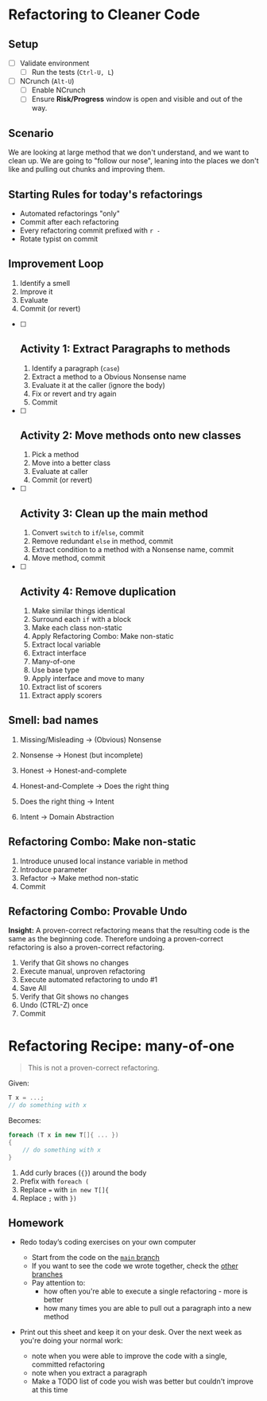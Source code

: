# Refactoring to Cleaner Code

## Setup

* [ ] Validate environment
    * [ ] Run the tests (`Ctrl-U, L`)
* [ ] NCrunch (`Alt-U`)
    * [ ] Enable NCrunch
    * [ ] Ensure **Risk/Progress** window is open and visible and out of the way.

## Scenario

We are looking at large method that we don't understand, and we want to clean up. We are going to "follow our nose", leaning into the places we don't like and pulling out chunks and improving them.

## Starting Rules for today's refactorings

- Automated refactorings "only" 
- Commit after each refactoring
- Every refactoring commit prefixed with `r - `
- Rotate typist on commit

## Improvement Loop

1. Identify a smell
2. Improve it
3. Evaluate
4. Commit (or revert)

- [ ] ## Activity 1: Extract Paragraphs to methods

    1. Identify a paragraph (`case`)
    2. Extract a method to a Obvious Nonsense name
    3. Evaluate it at the caller (ignore the body)
    4. Fix or revert and try again
    5. Commit
    
- [ ] ## Activity 2: Move methods onto new classes

    1. Pick a method
    2. Move into a better class
    3. Evaluate at caller
    4. Commit (or revert)

- [ ] ## Activity 3: Clean up the main method

	1. Convert `switch` to `if`/`else`, commit
	2. Remove redundant `else` in method, commit
	3. Extract condition to a method with a Nonsense name, commit
	4. Move method, commit
	
 - [ ] ## Activity 4: Remove duplication

    1. Make similar things identical
    2. Surround each `if` with a block
    3. Make each class non-static
    4. Apply Refactoring Combo: Make non-static
    5. Extract local variable
    6. Extract interface
    7. Many-of-one
    8. Use base type
    9. Apply interface and move to many
    10. Extract list of scorers
    11. Extract apply scorers

## Smell: bad names

1. Missing/Misleading -> (Obvious) Nonsense

2. Nonsense -> Honest (but incomplete)

3. Honest -> Honest-and-complete

4. Honest-and-Complete -> Does the right thing

5. Does the right thing -> Intent

6. Intent -> Domain Abstraction
## Refactoring Combo: Make non-static

1. Introduce unused local instance variable in method
2. Introduce parameter
3. Refactor -> Make method non-static
4. Commit

## Refactoring Combo: Provable Undo

**Insight:** A proven-correct refactoring means that the resulting code is the same as the beginning code. Therefore undoing a proven-correct refactoring is also a proven-correct refactoring.

1. Verify that Git shows no changes
2. Execute manual, unproven refactoring
3. Execute automated refactoring to undo #1
4. Save All
5. Verify that Git shows no changes
6. Undo (CTRL-Z) once
7. Commit

# Refactoring Recipe: many-of-one

> This is not a proven-correct refactoring.

Given:

```c#
T x = ...;
// do something with x
```

Becomes:

```c#
foreach (T x in new T[]{ ... })
{
    // do something with x
}
```

1. Add curly braces (`{}`) around the body
2. Prefix with `foreach (`
3. Replace `=` with `in new T[]{`
4. Replace `;` with `})`


## Homework

* Redo today’s coding exercises on your own computer

  * Start from the code on the [`main` branch](https://github.com/LearnWithLlew/RefactoringToCleanerCode.net)
  * If you want to see the code we wrote together, check the [other branches](https://github.com/LearnWithLlew/RefactoringToCleanerCode.net/branches)
  * Pay attention to:
    * how often you're able to execute a single refactoring - more is better
    * how many times you are able to pull out a paragraph into a new method
* Print out this sheet and keep it on your desk. Over the next week as you're doing your normal work:
  * note when you were able to improve the code with a single, committed refactoring
  * note when you extract a paragraph
  * Make a TODO list of code you wish was better but couldn't improve at this time

